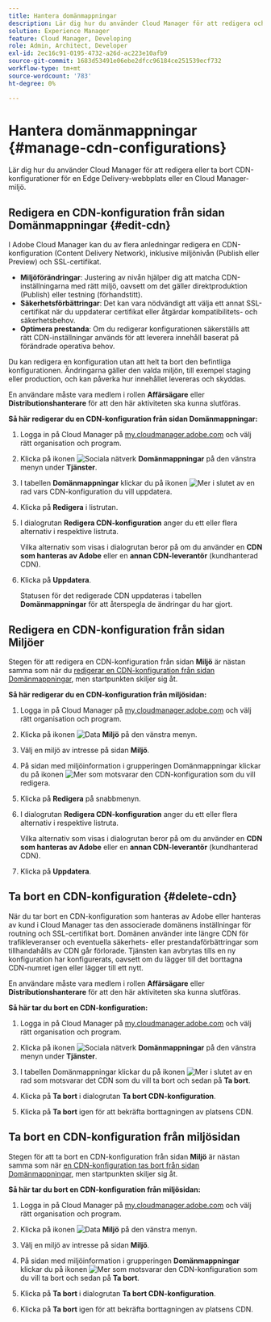 ```yaml
---
title: Hantera domänmappningar
description: Lär dig hur du använder Cloud Manager för att redigera och uppdatera eller ta bort CDN-konfigurationer för en Edge Delivery-webbplats eller en Cloud Manager-miljö.
solution: Experience Manager
feature: Cloud Manager, Developing
role: Admin, Architect, Developer
exl-id: 2ec16c91-0195-4732-a26d-ac223e10afb9
source-git-commit: 1683d53491e06ebe2dfcc96184ce251539ecf732
workflow-type: tm+mt
source-wordcount: '783'
ht-degree: 0%

---
```


# Hantera domänmappningar {#manage-cdn-configurations}

Lär dig hur du använder Cloud Manager för att redigera eller ta bort CDN-konfigurationer för en Edge Delivery-webbplats eller en Cloud Manager-miljö.

## Redigera en CDN-konfiguration från sidan Domänmappningar {#edit-cdn}

I Adobe Cloud Manager kan du av flera anledningar redigera en CDN-konfiguration (Content Delivery Network), inklusive miljönivån (Publish eller Preview) och SSL-certifikat.

* **Miljöförändringar**: Justering av nivån hjälper dig att matcha CDN-inställningarna med rätt miljö, oavsett om det gäller direktproduktion (Publish) eller testning (förhandstitt).
* **Säkerhetsförbättringar**: Det kan vara nödvändigt att välja ett annat SSL-certifikat när du uppdaterar certifikat eller åtgärdar kompatibilitets- och säkerhetsbehov.
* **Optimera prestanda**: Om du redigerar konfigurationen säkerställs att rätt CDN-inställningar används för att leverera innehåll baserat på förändrade operativa behov.

Du kan redigera en konfiguration utan att helt ta bort den befintliga konfigurationen. Ändringarna gäller den valda miljön, till exempel staging eller production, och kan påverka hur innehållet levereras och skyddas.

En användare måste vara medlem i rollen **Affärsägare** eller **Distributionshanterare** för att den här aktiviteten ska kunna slutföras.

**Så här redigerar du en CDN-konfiguration från sidan Domänmappningar:**

1. Logga in på Cloud Manager på [my.cloudmanager.adobe.com](https://my.cloudmanager.adobe.com/) och välj rätt organisation och program.
1. Klicka på ikonen ![Sociala nätverk](https://spectrum.adobe.com/static/icons/workflow_18/Smock_SocialNetwork_18_N.svg) **Domänmappningar** på den vänstra menyn under **Tjänster**.
1. I tabellen **Domänmappningar** klickar du på ikonen ![Mer](https://spectrum.adobe.com/static/icons/workflow_18/Smock_More_18_N.svg) i slutet av en rad vars CDN-konfiguration du vill uppdatera.

1. Klicka på **Redigera** i listrutan.

1. I dialogrutan **Redigera CDN-konfiguration** anger du ett eller flera alternativ i respektive listruta.

   Vilka alternativ som visas i dialogrutan beror på om du använder en **CDN som hanteras av Adobe** eller en **annan CDN-leverantör** (kundhanterad CDN).

1. Klicka på **Uppdatera**.

   Statusen för det redigerade CDN uppdateras i tabellen **Domänmappningar** för att återspegla de ändringar du har gjort.


## Redigera en CDN-konfiguration från sidan Miljöer

Stegen för att redigera en CDN-konfiguration från sidan **Miljö** är nästan samma som när du [redigerar en CDN-konfiguration från sidan Domänmappningar](#edit-cdn), men startpunkten skiljer sig åt.

**Så här redigerar du en CDN-konfiguration från miljösidan:**

1. Logga in på Cloud Manager på [my.cloudmanager.adobe.com](https://my.cloudmanager.adobe.com/) och välj rätt organisation och program.

1. Klicka på ikonen ![Data](https://spectrum.adobe.com/static/icons/workflow_18/Smock_Data_18_N.svg) **Miljö** på den vänstra menyn.

1. Välj en miljö av intresse på sidan **Miljö**.

1. På sidan med miljöinformation i grupperingen Domänmappningar klickar du på ikonen ![Mer](https://spectrum.adobe.com/static/icons/workflow_18/Smock_More_18_N.svg) som motsvarar den CDN-konfiguration som du vill redigera.

1. Klicka på **Redigera** på snabbmenyn.

1. I dialogrutan **Redigera CDN-konfiguration** anger du ett eller flera alternativ i respektive listruta.

   Vilka alternativ som visas i dialogrutan beror på om du använder en **CDN som hanteras av Adobe** eller en **annan CDN-leverantör** (kundhanterad CDN).

1. Klicka på **Uppdatera**.


<!-- ## Go live readiness {#go-live-readiness} 

1. ADD STEPS -->


## Ta bort en CDN-konfiguration {#delete-cdn}

När du tar bort en CDN-konfiguration som hanteras av Adobe eller hanteras av kund i Cloud Manager tas den associerade domänens inställningar för routning och SSL-certifikat bort. Domänen använder inte längre CDN för trafikleveranser och eventuella säkerhets- eller prestandaförbättringar som tillhandahålls av CDN går förlorade. Tjänsten kan avbrytas tills en ny konfiguration har konfigurerats, oavsett om du lägger till det borttagna CDN-numret igen eller lägger till ett nytt.

En användare måste vara medlem i rollen **Affärsägare** eller **Distributionshanterare** för att den här aktiviteten ska kunna slutföras.

**Så här tar du bort en CDN-konfiguration:**

1. Logga in på Cloud Manager på [my.cloudmanager.adobe.com](https://my.cloudmanager.adobe.com/) och välj rätt organisation och program.

1. Klicka på ikonen ![Sociala nätverk](https://spectrum.adobe.com/static/icons/workflow_18/Smock_SocialNetwork_18_N.svg) **Domänmappningar** på den vänstra menyn under **Tjänster**.

1. I tabellen Domänmappningar klickar du på ikonen ![Mer](https://spectrum.adobe.com/static/icons/workflow_18/Smock_More_18_N.svg) i slutet av en rad som motsvarar det CDN som du vill ta bort och sedan på **Ta bort**.

1. Klicka på **Ta bort** i dialogrutan **Ta bort CDN-konfiguration**.

1. Klicka på **Ta bort** igen för att bekräfta borttagningen av platsens CDN.


## Ta bort en CDN-konfiguration från miljösidan

Stegen för att ta bort en CDN-konfiguration från sidan **Miljö** är nästan samma som när [en CDN-konfiguration tas bort från sidan Domänmappningar](#edit-cdn), men startpunkten skiljer sig åt.

**Så här tar du bort en CDN-konfiguration från miljösidan:**

1. Logga in på Cloud Manager på [my.cloudmanager.adobe.com](https://my.cloudmanager.adobe.com/) och välj rätt organisation och program.

1. Klicka på ikonen ![Data](https://spectrum.adobe.com/static/icons/workflow_18/Smock_Data_18_N.svg) **Miljö** på den vänstra menyn.

1. Välj en miljö av intresse på sidan **Miljö**.

1. På sidan med miljöinformation i grupperingen **Domänmappningar** klickar du på ikonen ![Mer](https://spectrum.adobe.com/static/icons/workflow_18/Smock_More_18_N.svg) som motsvarar den CDN-konfiguration som du vill ta bort och sedan på **Ta bort**.

1. Klicka på **Ta bort** i dialogrutan **Ta bort CDN-konfiguration**.

1. Klicka på **Ta bort** igen för att bekräfta borttagningen av platsens CDN.
